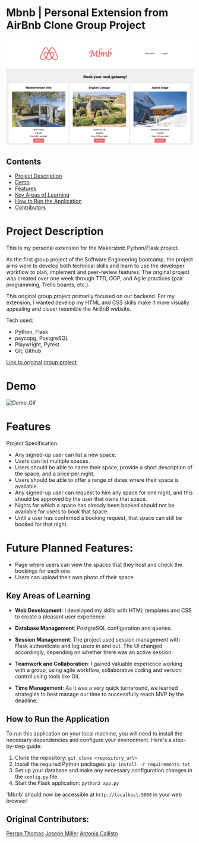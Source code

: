 # Mbnb | Personal Extension from AirBnb Clone Group Project
![demo image](readme_images/DemoImage.png)

## Contents

- [Project Description](#project-description)
- [Demo](#demo)
- [Features](#features)
- [Key Areas of Learning](#key-areas-of-learning)
- [How to Run the Application](#how-to-run-the-application)
- [Contributors](#contributors)

# Project Description

This is my personal extension for the Makersbnb Python/Flask project.

As the first group project of the Software Engineering bootcamp, the project aims were to develop both technical skills and learn to use the developer workflow to plan, implement and peer-review features. The original project was created over one week through TTD, OOP, and Agile practices (pair programming, Trello boards, etc.). 

This original group project primarily focused on our backend. For my extension, I wanted develop my HTML and CSS skills make it more visually appealing and closer resemble the AirBnB website.

Tech used:

* Python, Flask
* psycopg, PostgreSQL
* Playwright, Pytest
* Git, Github

[Link to original group project](https://github.com/jmiller84/bnb_team_2.git)

# Demo
![Demo_Gif](readme_images/demo_gif.gif)


# Features

Project Specification:
- Any signed-up user can list a new space.
- Users can list multiple spaces.
- Users should be able to name their space, provide a short description of the space, and a price per night.
- Users should be able to offer a range of dates where their space is available.
- Any signed-up user can request to hire any space for one night, and this should be approved by the user that owns that space.
- Nights for which a space has already been booked should not be available for users to book that space.
- Until a user has confirmed a booking request, that space can still be booked for that night.

# Future Planned Features:
- Page where users can view the spaces that they host and check the bookings for each one
- Users can upload their own photo of their space

## Key Areas of Learning

- **Web Development**: I developed my skills with HTML templates and CSS to create a pleasant user experience.

- **Database Management**: PostgreSQL configuration and queries.

- **Session Management**: The project  used session management with Flask authenticate and log users in and out. The UI changed accordingly, depending on whether there was an active session.

- **Teamwork and Collaboration**: I gained valuable experience working with a group, using agile workflow, collaborative coding and version control using tools like Git.

- **Time Management**: As it was a very quick turnaround, we learned strategies to best manage our time to successfully reach MVP by the deadline.

## How to Run the Application

To run this application on your local machine, you will need to install the necessary dependencies and configure your environment. Here's a step-by-step guide:

1. Clone the repository: `git clone <repository_url>`
2. Install the required Python packages: `pip install -r requirements.txt`
3. Set up your database and make any necessary configuration changes in the `config.py` file.
4. Start the Flask application: `python3 app.py`

'Mbnb' should now be accessible at `http://localhost:5000` in your web browser!


## Original Contributors:
[Perran Thomas](https://github.com/capatult)
[Joseph Miller](https://github.com/jmiller84)
[Antonia Callisto](https://github.com/ToniaCodes)
